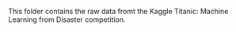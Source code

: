 This folder contains the raw data fromt the Kaggle Titanic: Machine Learning from Disaster competition.
